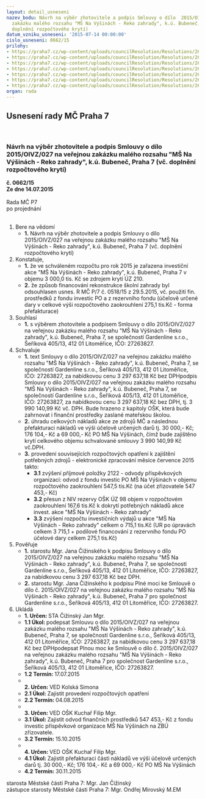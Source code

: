 ```yaml
---
layout: detail_usneseni
nazev_bodu: Návrh na výběr zhotovitele a podpis Smlouvy o dílo  2015/OIVZ/027 na veřejnou
  zakázku malého rozsahu "MŠ Na Výšinách - Reko zahrady", k.ú. Bubeneč, Praha 7 (vč.
  doplnění rozpočtového krytí)
datum_vzniku_usneseni: '2015-07-14 00:00:00'
cislo_usneseni: 0662/15
prilohy:
- https://praha7.cz/wp-content/uploads/councilResolution/Resolutions/26187/44-15-1._d%c5%afvodov%c3%a1_zpr%c3%a1va.doc
- https://praha7.cz/wp-content/uploads/councilResolution/Resolutions/26187/44-15-4._smlouva_o_d%c3%adlo.doc
- https://praha7.cz/wp-content/uploads/councilResolution/Resolutions/26187/44-15-5._rekapitulace_stavby.pdf
- https://praha7.cz/wp-content/uploads/councilResolution/Resolutions/26187/44-15-6._pln%c3%a1_moc.doc
- https://praha7.cz/wp-content/uploads/councilResolution/Resolutions/26187/44-15-7._zad%c3%a1vac%c3%ad_dokumentace.pdf
- https://praha7.cz/wp-content/uploads/councilResolution/Resolutions/26187/44-15-8.registr_pl%c3%a1tc%c5%af_dph.pdf
- https://praha7.cz/wp-content/uploads/councilResolution/Resolutions/26187/44-15-9._obchodn%c3%ad_rejst%c5%99%c3%adk.pdf
organ: rada
---
```

<div id="ucUsn_pList" class="usn">
	<span><h2>Usnesení rady MČ Praha 7 </h2>
<br></span><div class="standBody">
<span><h3>Návrh na výběr zhotovitele a podpis Smlouvy o dílo  2015/OIVZ/027 na veřejnou zakázku malého rozsahu "MŠ Na Výšinách - Reko zahrady", k.ú. Bubeneč, Praha 7 (vč. doplnění rozpočtového krytí)</h3></span><div class="center">
		<strong>č. 0662/15</strong><br>
	</div>
<div class="center">
		<strong>Ze dne 14.07.2015</strong><br><br>
	</div>Rada MČ P7<br> po projednání<br><br><ol>
<li>Bere na vědomí<ul><li>
<strong>1.</strong> Návrh na výběr zhotovitele a podpis Smlouvy o dílo  2015/OIVZ/027 na veřejnou zakázku malého rozsahu "MŠ Na Výšinách - Reko zahrady", k.ú. Bubeneč, Praha 7 (vč. doplnění rozpočtového krytí)</li></ul>
</li>
<li>Konstatuje,<ul>
<li>
<strong>1.</strong> že ve schváleném rozpočtu pro rok 2015 je zařazena investiční akce "MŠ Na Výšinách - Reko zahrady", k.ú. Bubeneč, Praha 7 v objemu 3 000,0 tis. Kč se zdrojem krytí ÚZ 210.</li>
<li>
<strong>2.</strong> že způsob financování rekonstrukce školní zahrady byl odsouhlasen usnes. R MČ  P/7 č. 0518/15 z 29.5.2015, vč. použití fin. prostředků z fondu investic PO a z rezervního fondu (účelově určené dary v celkové výši rozpočtového zaokrouhlení 275,1 tis.Kč - forma přefakturace)</li>
</ul>
</li>
<li>Souhlasí<ul><li>
<strong>1.</strong> s výběrem zhotovitele a podpisem Smlouvy o dílo  2015/OIVZ/027 na veřejnou zakázku malého rozsahu "MŠ Na Výšinách - Reko zahrady", k.ú. Bubeneč, Praha 7, se společností Gardenline s.r.o., Šeříková 405/13, 412 01 Litoměřice, IČO: 27263827. </li></ul>
</li>
<li>Schvaluje<ul>
<li>
<strong>1.</strong> text Smlouvy o dílo  2015/OIVZ/027 na veřejnou zakázku malého rozsahu "MŠ Na Výšinách - Reko zahrady", k.ú. Bubeneč, Praha 7, se společností Gardenline s.r.o., Šeříková 405/13, 412 01 Litoměřice, IČO: 27263827, za nabídkovou cenu   3 297 637,18  Kč bez DPHpodpis Smlouvy o dílo  2015/OIVZ/027 na veřejnou zakázku malého rozsahu "MŠ Na Výšinách - Reko zahrady", k.ú. Bubeneč, Praha 7, se společností Gardenline s.r.o., Šeříková 405/13, 412 01 Litoměřice, IČO: 27263827, za nabídkovou cenu 3 297 637,18  Kč bez DPH, tj. 3 990 140,99  Kč vč. DPH. Bude hrazeno z kapitoly  OŠK, která bude zahrnovat i finanční prostředky zaslané mateřskou školou.</li>
<li>
<strong>2.</strong> úhradu celkových nákladů akce ze zdrojů MČ a následnou přefakturaci nákladů ve výši  účelově určených darů tj. 30 000,- Kč; 176 104,- Kč a 69 000,- Kč PO MŠ Na Výšinách, čímž bude zajištěno krytí celkového objemu schvalované smlouvy  3  990 140,99 Kč vč.DPH.</li>
<li>
<strong>3.</strong> provedení souvisejících rozpočtových opatření k zajištění potřebných zdrojů  - elektronické zpracování měsíce července 2015 takto:<ul>
<li>
<strong>3.1</strong> zvýšení příjmové položky 2122 - odvody příspěvkových organizací: odvod z fondu investic PO MŠ Na Výšinách v objemu rozpočtového zaokrouhlení 547,5 tis.Kč (na účet zřizovatele 547 453,- Kč)</li>
<li>
<strong>3.2</strong> přesun z NIV rezervy OŠK ÚZ 98 objem v rozpočtovém zaokrouhlení 167,6 tis.Kč k dokrytí potřebných nákladů akce invest. akce "MŠ Na Výšinách - Reko zahrady"</li>
<li>
<strong>3.3</strong> zvýšení rozpočtu investičních výdajů u akce "MŠ Na Výšinách - Reko zahrady" celkem o 715,1 tis.Kč  (UR po úpravách celkem 3 715,1 + podílové financování z rezervního fondu PO účelové dary celkem 275,1 tis.Kč)</li>
</ul>
</li>
</ul>
</li>
<li>Pověřuje<ul>
<li>
<strong>1.</strong> starostu Mgr. Jana Čižinského  k podpisu Smlouvy o dílo  2015/OIVZ/027 na veřejnou zakázku malého rozsahu "MŠ Na Výšinách - Reko zahrady", k.ú. Bubeneč, Praha 7, se společností Gardenline s.r.o., Šeříková 405/13, 412 01 Litoměřice, IČO: 27263827, za nabídkovou cenu 3 297 637,18  Kč bez DPH.</li>
<li>
<strong>2.</strong> starostu Mgr. Jana Čižinského k podpisu Plné moci ke Smlouvě o dílo č.  2015/OIVZ/027 na veřejnou zakázku malého rozsahu "MŠ Na Výšinách - Reko zahrady", k.ú. Bubeneč, Praha 7 pro společnost Gardenline s.r.o., Šeříková 405/13, 412 01 Litoměřice, IČO: 27263827. </li>
</ul>
</li>
<li>Ukládá<ul>
<li>
<strong>1. Určen: </strong>STA Čižinský Jan Mgr.</li>
<li>
<strong>1.1 Úkol: </strong>podepsat Smlouvu o dílo  2015/OIVZ/027 na veřejnou zakázku malého rozsahu "MŠ Na Výšinách - Reko zahrady", k.ú. Bubeneč, Praha 7, se společností Gardenline s.r.o., Šeříková 405/13, 412 01 Litoměřice, IČO: 27263827, za nabídkovou cenu 3 297 637,18 Kč bez DPHpodepsat Plnou moc  ke Smlouvě o dílo č.  2015/OIVZ/027 na veřejnou zakázku malého rozsahu "MŠ Na Výšinách - Reko zahrady", k.ú. Bubeneč, Praha 7 pro společnost Gardenline s.r.o., Šeříková 405/13, 412 01 Litoměřice, IČO: 27263827.  </li>
<li>
<strong>1.2 Termín: </strong>17.07.2015</li>
<li>
<strong><br>2. Určen: </strong>VED Kolská Simona</li>
<li>
<strong>2.1 Úkol: </strong>Zajistit provedení rozpočtových opatření   </li>
<li>
<strong>2.2 Termín: </strong>04.08.2015</li>
<li>
<strong><br>3. Určen: </strong>VED OŠK Kuchař Filip Mgr.</li>
<li>
<strong>3.1 Úkol: </strong>Zajistit odvod finančních prostředků 547 453,- Kč z fondu investic  příspěvkové organizace MŠ Na Výšinách na ZBÚ zřizovatele.</li>
<li>
<strong>3.2 Termín: </strong>15.10.2015</li>
<li>
<strong><br>4. Určen: </strong>VED OŠK Kuchař Filip Mgr.</li>
<li>
<strong>4.1 Úkol: </strong>Zajistit přefakturaci části nákladů ve výši  účelově určených darů tj. 30 000,- Kč; 176 104,- Kč a 69 000,- Kč  PO MŠ Na Výšinách</li>
<li>
<strong>4.2 Termín: </strong>30.11.2015</li>
</ul>
</li>
</ol>starosta Městské části Praha 7: Mgr. Jan Čižinský<br>zástupce starosty Městské části Praha 7: Mgr. Ondřej Mirovský M.EM 
</div>
</div>